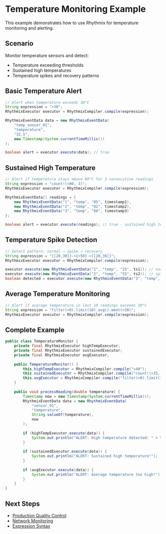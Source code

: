 # Temperature Monitoring Example

This example demonstrates how to use Rhythmix for temperature monitoring and alerting.

## Scenario

Monitor temperature sensors and detect:
- Temperature exceeding thresholds
- Sustained high temperatures
- Temperature spikes and recovery patterns

## Basic Temperature Alert

```java
// Alert when temperature exceeds 30°C
String expression = ">30";
RhythmixExecutor executor = RhythmixCompiler.compile(expression);

RhythmixEventData data = new RhythmixEventData(
    "temp_sensor_01",
    "temperature",
    "32.5",
    new Timestamp(System.currentTimeMillis())
);

boolean alert = executor.execute(data); // true
```

## Sustained High Temperature

```java
// Alert if temperature stays above 80°C for 3 consecutive readings
String expression = "count!(>80, 3)";
RhythmixExecutor executor = RhythmixCompiler.compile(expression);

RhythmixEventData[] readings = {
    new RhythmixEventData("1", "temp", "85", timestamp1),
    new RhythmixEventData("2", "temp", "82", timestamp2),
    new RhythmixEventData("3", "temp", "88", timestamp3)
};

boolean alert = executor.execute(readings); // true - sustained high temp
```

## Temperature Spike Detection

```java
// Detect pattern: normal → spike → recovery
String expression = "{[20,30]}->{>50}->{[20,30]}";
RhythmixExecutor executor = RhythmixCompiler.compile(expression);

executor.execute(new RhythmixEventData("1", "temp", "25", ts1)); // normal
executor.execute(new RhythmixEventData("2", "temp", "55", ts2)); // spike
boolean detected = executor.execute(new RhythmixEventData("3", "temp", "28", ts3)); // recovery → true
```

## Average Temperature Monitoring

```java
// Alert if average temperature in last 10 readings exceeds 30°C
String expression = "filter(>0).limit(10).avg().meet(>30)";
RhythmixExecutor executor = RhythmixCompiler.compile(expression);
```

## Complete Example

```java
public class TemperatureMonitor {
    private final RhythmixExecutor highTempExecutor;
    private final RhythmixExecutor sustainedExecutor;
    private final RhythmixExecutor avgExecutor;
    
    public TemperatureMonitor() {
        this.highTempExecutor = RhythmixCompiler.compile(">40");
        this.sustainedExecutor = RhythmixCompiler.compile("count!(>35, 3)");
        this.avgExecutor = RhythmixCompiler.compile("filter(>0).limit(10).avg().meet(>30)");
    }
    
    public void processReading(double temperature) {
        Timestamp now = new Timestamp(System.currentTimeMillis());
        RhythmixEventData data = new RhythmixEventData(
            "sensor_01",
            "temperature",
            String.valueOf(temperature),
            now
        );
        
        if (highTempExecutor.execute(data)) {
            System.out.println("ALERT: High temperature detected: " + temperature);
        }
        
        if (sustainedExecutor.execute(data)) {
            System.out.println("ALERT: Sustained high temperature!");
        }
        
        if (avgExecutor.execute(data)) {
            System.out.println("ALERT: Average temperature too high!");
        }
    }
}
```

## Next Steps

- [Production Quality Control](./production-quality.md)
- [Network Monitoring](./network-monitoring.md)
- [Expression Syntax](../expressions/overview.md)

